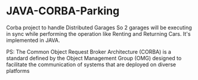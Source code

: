# JAVA-CORBA-Parking

Corba project to handle Distributed Garages
So 2 garages will be executing in sync while performing the operation like Renting and Returning Cars.
It's implemented in JAVA.

PS:
The Common Object Request Broker Architecture (CORBA) is a standard defined by the Object Management Group (OMG) designed to facilitate the communication of systems that are deployed on diverse platforms